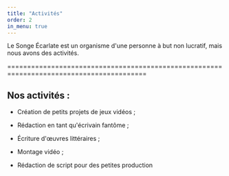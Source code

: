```yaml
---
title: "Activités"
order: 2
in_menu: true
---
```

Le Songe Écarlate est un organisme d'une personne à but non lucratif, mais nous avons des activités.

=========================================================================================

## Nos activités :

- Création de petits projets de jeux vidéos ;

- Rédaction en tant qu'écrivain fantôme ;

- Écriture d'œuvres littéraires ;

- Montage vidéo ;

- Rédaction de script pour des petites production 